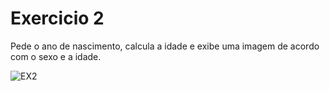 <h1>Exercicio 2</h1>
<p>Pede o ano de nascimento, calcula a idade e exibe uma imagem de acordo com o sexo e a idade.</p>

![EX2](https://user-images.githubusercontent.com/114416169/224168757-7daf854b-59d9-4a25-98f6-f9e5b3d1e07a.gif)
